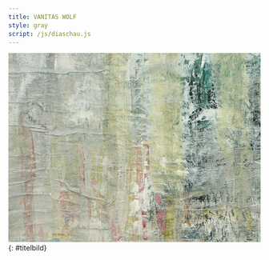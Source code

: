 ```yaml
---
title: VANITAS WOLF
style: gray
script: /js/diaschau.js
---
```


![Detail photograph of painting](/img/det/det1.jpg){: #titelbild}

